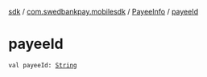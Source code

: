 [sdk](../../index.md) / [com.swedbankpay.mobilesdk](../index.md) / [PayeeInfo](index.md) / [payeeId](./payee-id.md)

# payeeId

`val payeeId: `[`String`](https://kotlinlang.org/api/latest/jvm/stdlib/kotlin/-string/index.html)